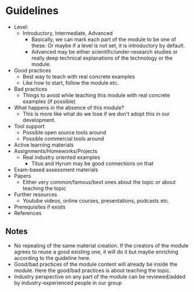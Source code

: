 # Guidelines
* Level:
    * Introductory, Intermediate, Advanced
        * Basically, we can mark each part of the module to be one of these. Or maybe if a level is not set, it is introductory by default.
        * Advanced may be either scientific/under-research studies or really deep technical explanations of the technology or the module.
* Good practices
    * Best way to teach with real concrete examples
    * Like how to start, follow the module etc.
* Bad practices
    * Things to avoid while teaching this module with real concrete examples (if possible)
* What happens in the absence of this module?
    * This is more like what do we lose if we don't adopt this in our development.
* Tool support
    * Possible open source tools around
    * Possible commercial tools around
* Active learning materials
* Assignments/Homeworks/Projects
    * Real industry oriented examples
        * Titus and Hyrum may be good connections on that
* Exam-based assessment materials
* Papers
    * Either very common/famous/bext ones about the topic or about teaching the topic
* Further resources
    * Youtube videos, online courses, presentations, podcasts etc.
* Prerequisites if exists
* References


## Notes
* No repeating of the same material creation. If the creators of the module agrees to reuse a good existing one, it will do it but maybe enriching according to the guideline here.
* Good/bad practices of the module content will already be inside the module. Here the good/bad practices is about teaching the topic.
* Industry perspective on any part of the module can be reviewed/added by industry-experienced people in our group
